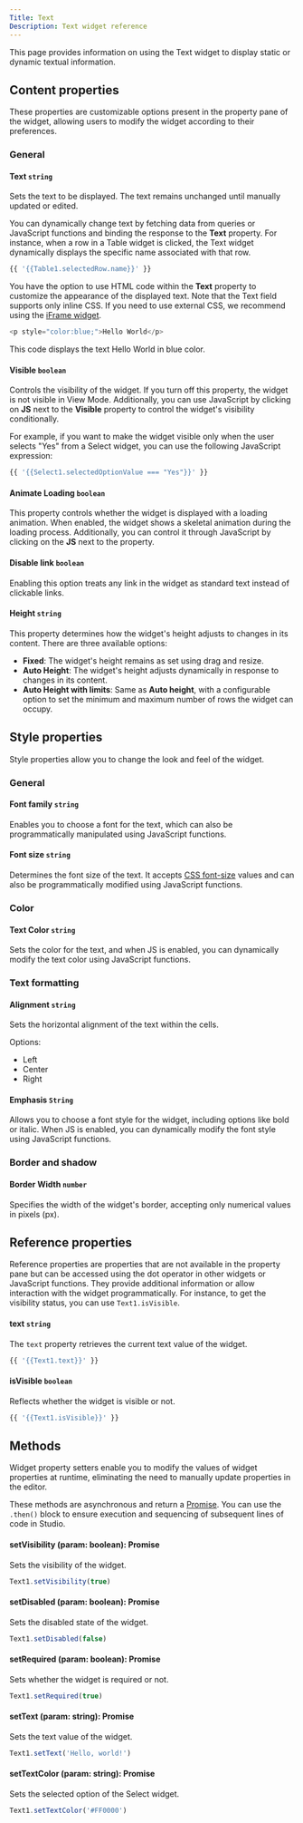 ```yaml
---
Title: Text
Description: Text widget reference
---
```


<!--
README

For guidance on how to write documenation, see https://dev.stage.spread.ai/docs/contributor/guide.html. Contact Documentation when this document is ready for review.
-->

This page provides information on using the Text widget to display static or dynamic textual information.

## Content properties

These properties are customizable options present in the property pane of the widget, allowing users to modify the widget according to their preferences.

### General

#### Text `string`

Sets the text to be displayed. The text remains unchanged until manually updated or edited.

You can dynamically change text by fetching data from queries or JavaScript functions and binding the response to the **Text** property. For instance, when a row in a Table widget is clicked, the Text widget dynamically displays the specific name associated with that row.

```js
{{ '{{Table1.selectedRow.name}}' }}
```

You have the option to use HTML code within the **Text** property to customize the appearance of the displayed text. Note that the Text field supports only inline CSS. If you need to use external CSS, we recommend using the [iFrame widget](iframe.md).

```js
<p style="color:blue;">Hello World</p>
```

This code displays the text Hello World in blue color.

#### Visible `boolean`

Controls the visibility of the widget. If you turn off this property, the widget is not visible in View Mode. Additionally, you can use JavaScript by clicking on **JS** next to the **Visible** property to control the widget's visibility conditionally.

For example, if you want to make the widget visible only when the user selects "Yes" from a Select widget, you can use the following JavaScript expression:

```js
{{ '{{Select1.selectedOptionValue === "Yes"}}' }}
```

#### Animate Loading `boolean`

This property controls whether the widget is displayed with a loading animation. When enabled, the widget shows a skeletal animation during the loading process. Additionally, you can control it through JavaScript by clicking on the **JS** next to the property.

#### Disable link `boolean`

Enabling this option treats any link in the widget as standard text instead of clickable links.

#### Height `string`

This property determines how the widget's height adjusts to changes in its content. There are three available options:

* **Fixed**: The widget's height remains as set using drag and resize.
* **Auto Height**: The widget's height adjusts dynamically in response to changes in its content.
* **Auto Height with limits**: Same as **Auto height**, with a configurable option to set the minimum and maximum number of rows the widget can occupy.

## Style properties

Style properties allow you to change the look and feel of the widget.

### General

#### Font family `string`

Enables you to choose a font for the text, which can also be programmatically manipulated using JavaScript functions.

#### Font size `string`

Determines the font size of the text. It accepts [CSS font-size](https://developer.mozilla.org/en-US/docs/Web/CSS/font-size) values and can also be programmatically modified using JavaScript functions.

### Color

#### Text Color `string`

Sets the color for the text, and when JS is enabled, you can dynamically modify the text color using JavaScript functions.

### Text formatting

#### Alignment `string`

Sets the horizontal alignment of the text within the cells.

Options:

* Left
* Center
* Right

#### Emphasis `String`

Allows you to choose a font style for the widget, including options like bold or italic. When JS is enabled, you can dynamically modify the font style using JavaScript functions.

### Border and shadow

#### Border Width	 `number`

Specifies the width of the widget's border, accepting only numerical values in pixels (px).

## Reference properties

Reference properties are properties that are not available in the property pane but can be accessed using the dot operator in other widgets or JavaScript functions. They provide additional information or allow interaction with the widget programmatically. For instance, to get the visibility status, you can use `Text1.isVisible`.

#### text `string`

The `text` property retrieves the current text value of the widget.

```js
{{ '{{Text1.text}}' }}
```

#### isVisible `boolean`

Reflects whether the widget is visible or not.

```js
{{ '{{Text1.isVisible}}' }}
```

## Methods

Widget property setters enable you to modify the values of widget properties at runtime, eliminating the need to manually update properties in the editor.

These methods are asynchronous and return a [Promise](/writing-code-in-studio/using-js-promises.md). You can use the `.then()` block to ensure execution and sequencing of subsequent lines of code in Studio.

#### setVisibility (param: boolean): Promise

Sets the visibility of the widget.

```js
Text1.setVisibility(true)
```

#### setDisabled (param: boolean): Promise

Sets the disabled state of the widget.

```js
Text1.setDisabled(false)
```

#### setRequired (param: boolean): Promise

Sets whether the widget is required or not.

```js
Text1.setRequired(true)
```

#### setText (param: string): Promise

Sets the text value of the widget.

```js
Text1.setText('Hello, world!')
```

#### setTextColor (param: string): Promise

Sets the selected option of the Select widget.

```js
Text1.setTextColor('#FF0000')
```
